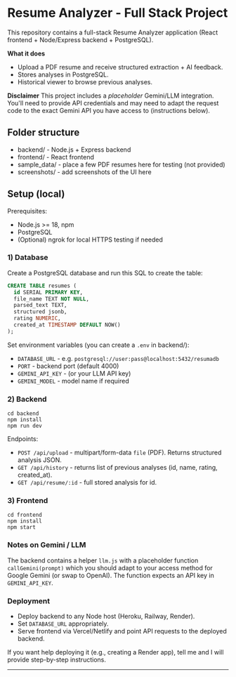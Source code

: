 # Resume Analyzer - Full Stack Project

This repository contains a full-stack Resume Analyzer application (React frontend + Node/Express backend + PostgreSQL).

**What it does**
- Upload a PDF resume and receive structured extraction + AI feedback.
- Stores analyses in PostgreSQL.
- Historical viewer to browse previous analyses.

**Disclaimer**
This project includes a *placeholder* Gemini/LLM integration. You'll need to provide API credentials and may need to adapt the request code to the exact Gemini API you have access to (instructions below).

## Folder structure

- backend/ - Node.js + Express backend
- frontend/ - React frontend
- sample_data/ - place a few PDF resumes here for testing (not provided)
- screenshots/ - add screenshots of the UI here

## Setup (local)

Prerequisites:
- Node.js >= 18, npm
- PostgreSQL
- (Optional) ngrok for local HTTPS testing if needed

### 1) Database

Create a PostgreSQL database and run this SQL to create the table:

```sql
CREATE TABLE resumes (
  id SERIAL PRIMARY KEY,
  file_name TEXT NOT NULL,
  parsed_text TEXT,
  structured jsonb,
  rating NUMERIC,
  created_at TIMESTAMP DEFAULT NOW()
);
```

Set environment variables (you can create a `.env` in backend/):
- `DATABASE_URL` - e.g. `postgresql://user:pass@localhost:5432/resumadb`
- `PORT` - backend port (default 4000)
- `GEMINI_API_KEY` - (or your LLM API key)
- `GEMINI_MODEL` - model name if required

### 2) Backend

```
cd backend
npm install
npm run dev
```

Endpoints:
- `POST /api/upload` - multipart/form-data `file` (PDF). Returns structured analysis JSON.
- `GET /api/history` - returns list of previous analyses (id, name, rating, created_at).
- `GET /api/resume/:id` - full stored analysis for id.

### 3) Frontend

```
cd frontend
npm install
npm start
```

### Notes on Gemini / LLM
The backend contains a helper `llm.js` with a placeholder function `callGemini(prompt)` which you should adapt to your access method for Google Gemini (or swap to OpenAI). The function expects an API key in `GEMINI_API_KEY`.

### Deployment
- Deploy backend to any Node host (Heroku, Railway, Render).
- Set `DATABASE_URL` appropriately.
- Serve frontend via Vercel/Netlify and point API requests to the deployed backend.

If you want help deploying it (e.g., creating a Render app), tell me and I will provide step-by-step instructions.

---


